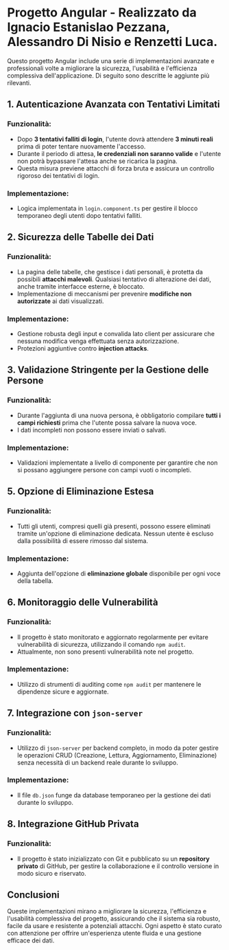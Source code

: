 # Progetto Angular - Realizzato da Ignacio Estanislao Pezzana, Alessandro Di Nisio e Renzetti Luca.

Questo progetto Angular include una serie di implementazioni avanzate e professionali volte a migliorare la sicurezza, l'usabilità e l'efficienza complessiva dell'applicazione. Di seguito sono descritte le aggiunte più rilevanti.

## 1. Autenticazione Avanzata con Tentativi Limitati

### Funzionalità:
- Dopo **3 tentativi falliti di login**, l'utente dovrà attendere **3 minuti reali** prima di poter tentare nuovamente l'accesso.
- Durante il periodo di attesa, **le credenziali non saranno valide** e l'utente non potrà bypassare l'attesa anche se ricarica la pagina.
- Questa misura previene attacchi di forza bruta e assicura un controllo rigoroso dei tentativi di login.

### Implementazione:
- Logica implementata in `login.component.ts` per gestire il blocco temporaneo degli utenti dopo tentativi falliti.

## 2. Sicurezza delle Tabelle dei Dati

### Funzionalità:
- La pagina delle tabelle, che gestisce i dati personali, è protetta da possibili **attacchi malevoli**. Qualsiasi tentativo di alterazione dei dati, anche tramite interfacce esterne, è bloccato.
- Implementazione di meccanismi per prevenire **modifiche non autorizzate** ai dati visualizzati.

### Implementazione:
- Gestione robusta degli input e convalida lato client per assicurare che nessuna modifica venga effettuata senza autorizzazione.
- Protezioni aggiuntive contro **injection attacks**.

## 3. Validazione Stringente per la Gestione delle Persone

### Funzionalità:
- Durante l'aggiunta di una nuova persona, è obbligatorio compilare **tutti i campi richiesti** prima che l'utente possa salvare la nuova voce.
- I dati incompleti non possono essere inviati o salvati.

### Implementazione:
- Validazioni implementate a livello di componente per garantire che non si possano aggiungere persone con campi vuoti o incompleti.

## 5. Opzione di Eliminazione Estesa

### Funzionalità:
- Tutti gli utenti, compresi quelli già presenti, possono essere eliminati tramite un'opzione di eliminazione dedicata. Nessun utente è escluso dalla possibilità di essere rimosso dal sistema.

### Implementazione:
- Aggiunta dell'opzione di **eliminazione globale** disponibile per ogni voce della tabella.

## 6. Monitoraggio delle Vulnerabilità

### Funzionalità:
- Il progetto è stato monitorato e aggiornato regolarmente per evitare vulnerabilità di sicurezza, utilizzando il comando `npm audit`.
- Attualmente, non sono presenti vulnerabilità note nel progetto.

### Implementazione:
- Utilizzo di strumenti di auditing come `npm audit` per mantenere le dipendenze sicure e aggiornate.

## 7. Integrazione con `json-server`

### Funzionalità:
- Utilizzo di `json-server` per backend completo, in modo da poter gestire le operazioni CRUD (Creazione, Lettura, Aggiornamento, Eliminazione) senza necessità di un backend reale durante lo sviluppo.

### Implementazione:
- Il file `db.json` funge da database temporaneo per la gestione dei dati durante lo sviluppo.

## 8. Integrazione GitHub Privata

### Funzionalità:
- Il progetto è stato inizializzato con Git e pubblicato su un **repository privato** di GitHub, per gestire la collaborazione e il controllo versione in modo sicuro e riservato.

## Conclusioni

Queste implementazioni mirano a migliorare la sicurezza, l'efficienza e l'usabilità complessiva del progetto, assicurando che il sistema sia robusto, facile da usare e resistente a potenziali attacchi. Ogni aspetto è stato curato con attenzione per offrire un'esperienza utente fluida e una gestione efficace dei dati.
